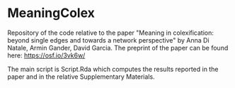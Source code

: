 # MeaningColex
Repository of the code relative to the paper "Meaning in colexification: beyond single edges and towards a network perspective" by Anna Di Natale, Armin Gander, David Garcia.
The preprint of the paper can be found here: https://osf.io/3vk6w/

The main script is Script.Rda which computes the results reported in the paper and in the relative Supplementary Materials.
